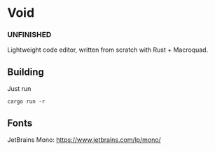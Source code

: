# Void

### UNFINISHED

Lightweight code editor, written from scratch with Rust + Macroquad.

## Building
Just run
```
cargo run -r
```

## Fonts
JetBrains Mono: https://www.jetbrains.com/lp/mono/
